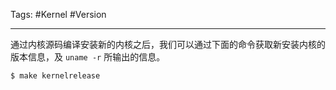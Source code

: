 Tags: #Kernel #Version

---

通过内核源码编译安装新的内核之后，我们可以通过下面的命令获取新安装内核的版本信息，及 `uname -r` 所输出的信息。

```shell
$ make kernelrelease
```